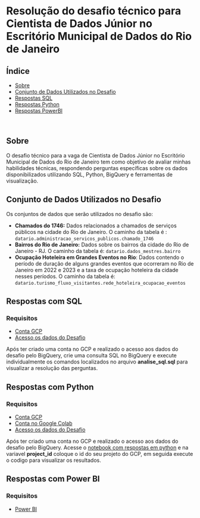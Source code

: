# Resolução do desafio técnico para Cientista de Dados Júnior no Escritório Municipal de Dados do Rio de Janeiro

## Índice

- [Sobre](#about)
- [Conjunto de Dados Utilizados no Desafio](#dataset)
- [Respostas SQL](#runsql)
- [Respostas Python](#runpython)
- [Respostas PowerBI](#runpowerbi)
<br>

## Sobre <a name = "about"></a>


O desafio técnico para a vaga de Cientista de Dados Júnior no Escritório Municipal de Dados do Rio de Janeiro tem como objetivo de avaliar minhas habilidades técnicas, respondendo perguntas específicas sobre os dados disponibilizados utilizando SQL, Python, BigQuery e ferramentas de visualização.

## Conjunto de Dados Utilizados no Desafio<a name = "dataset"></a>

Os conjuntos de dados que serão utilizados no desafio são:

- **Chamados do 1746:** Dados relacionados a chamados de serviços públicos na cidade do Rio de Janeiro. O caminho da tabela é : `datario.administracao_servicos_publicos.chamado_1746`
- **Bairros do Rio de Janeiro:** Dados sobre os bairros da cidade do Rio de Janeiro - RJ. O caminho da tabela é: `datario.dados_mestres.bairro`
- **Ocupação Hoteleira em Grandes Eventos no Rio**: Dados contendo o período de duração de alguns grandes eventos que ocorreram no Rio de Janeiro em 2022 e 2023 e a taxa de ocupação hoteleira da cidade nesses períodos. O caminho da tabela é: `datario.turismo_fluxo_visitantes.rede_hoteleira_ocupacao_eventos`

## Respostas com SQL <a name = "runsql"></a>

### Requisitos
- <a href="https://docs.dados.rio/tutoriais/como-acessar-dados/#como-criar-uma-conta-na-gcp">Conta GCP</a>
- <a href="https://docs.dados.rio/tutoriais/como-acessar-dados">Acesso os dados do Desafio</a>


Após ter criado uma conta no GCP e realizado o acesso aos dados do desafio pelo BigQuery, crie uma consulta SQL no BigQuery e execute individualmente os comandos localizados no arquivo <b>analise_sql.sql</b> para visualizar a resolução das perguntas.

## Respostas com Python <a name = "runpython"></a>

### Requisitos
- <a href="https://colab.research.google.com/notebooks/welcome.ipynb?hl=pt-BR">Conta GCP</a>
- <a href="https://docs.dados.rio/tutoriais/como-acessar-dados/#como-criar-uma-conta-na-gcp">Conta no Google Colab</a>
- <a href="https://docs.dados.rio/tutoriais/como-acessar-dados">Acesso os dados do Desafio</a>

Após ter criado uma conta no GCP e realizado o acesso aos dados do desafio pelo BigQuery. Acesse o <a href="https://colab.research.google.com/drive/16ykds_61hR0fAIWZ_psdz8wnKWwEh9_s?usp=sharing">notebook com respostas em python</a> e na variavel <b>project_id</b> coloque o id do seu projeto do GCP, em seguida execute o codigo para visualizar os resultados.

## Respostas com Power BI <a name = "runpowerbi"></a>

### Requisitos

- <a href="https://www.microsoft.com/pt-br/download/details.aspx?id=58494">Power BI</a>


